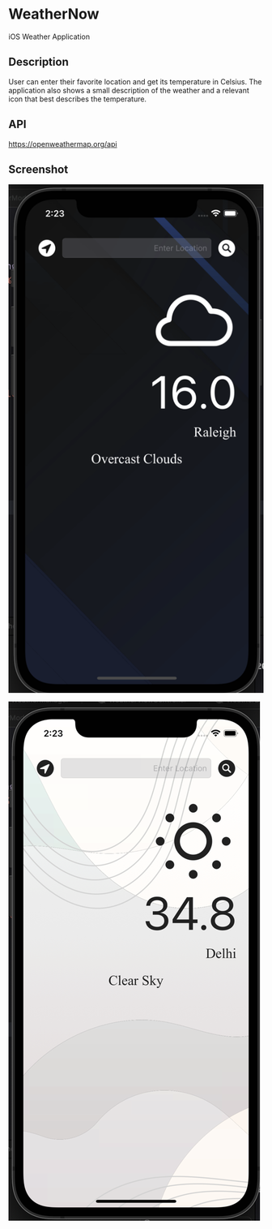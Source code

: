 # WeatherNow
iOS Weather Application

## Description
User can enter their favorite location and get its temperature in Celsius. The application also shows a small description of the weather and a relevant icon that best describes the temperature.

## API 
https://openweathermap.org/api

## Screenshot

![Dark Mode](https://github.com/yashmishra12/WeatherNow/blob/main/readmeImage/darkMode.png)

![Light Mode](https://github.com/yashmishra12/WeatherNow/blob/main/readmeImage/lightMode.png)
